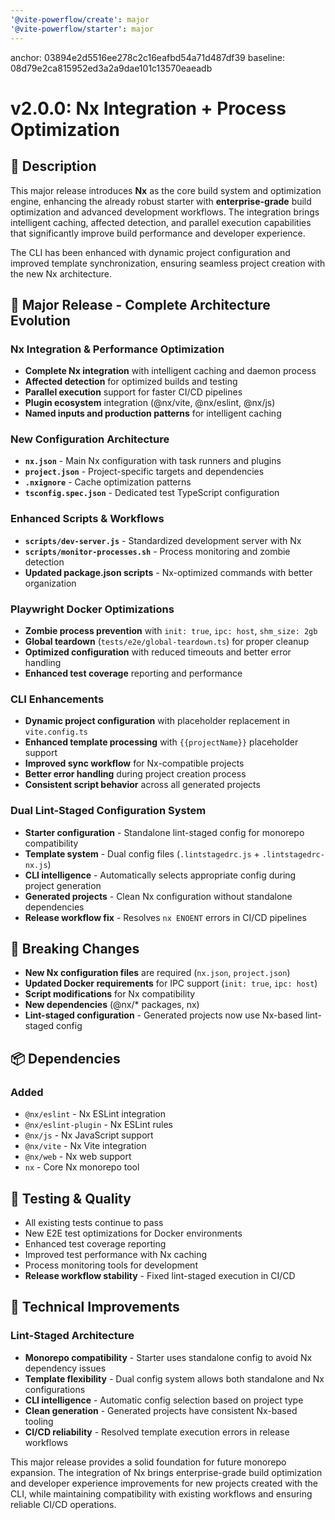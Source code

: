 ```yaml
---
'@vite-powerflow/create': major
'@vite-powerflow/starter': major
---
```


anchor: 03894e2d5516ee278c2c16eafbd54a71d487df39
baseline: 08d79e2ca815952ed3a2a9dae101c13570eaeadb

# v2.0.0: Nx Integration + Process Optimization

## 📖 Description

This major release introduces **Nx** as the core build system and optimization engine, enhancing the already robust starter with **enterprise-grade** build optimization and advanced development workflows. The integration brings intelligent caching, affected detection, and parallel execution capabilities that significantly improve build performance and developer experience.

The CLI has been enhanced with dynamic project configuration and improved template synchronization, ensuring seamless project creation with the new Nx architecture.

## 🚀 Major Release - Complete Architecture Evolution

### Nx Integration & Performance Optimization

- **Complete Nx integration** with intelligent caching and daemon process
- **Affected detection** for optimized builds and testing
- **Parallel execution** support for faster CI/CD pipelines
- **Plugin ecosystem** integration (@nx/vite, @nx/eslint, @nx/js)
- **Named inputs and production patterns** for intelligent caching

### New Configuration Architecture

- **`nx.json`** - Main Nx configuration with task runners and plugins
- **`project.json`** - Project-specific targets and dependencies
- **`.nxignore`** - Cache optimization patterns
- **`tsconfig.spec.json`** - Dedicated test TypeScript configuration

### Enhanced Scripts & Workflows

- **`scripts/dev-server.js`** - Standardized development server with Nx
- **`scripts/monitor-processes.sh`** - Process monitoring and zombie detection
- **Updated package.json scripts** - Nx-optimized commands with better organization

### Playwright Docker Optimizations

- **Zombie process prevention** with `init: true`, `ipc: host`, `shm_size: 2gb`
- **Global teardown** (`tests/e2e/global-teardown.ts`) for proper cleanup
- **Optimized configuration** with reduced timeouts and better error handling
- **Enhanced test coverage** reporting and performance

### CLI Enhancements

- **Dynamic project configuration** with placeholder replacement in `vite.config.ts`
- **Enhanced template processing** with `{{projectName}}` placeholder support
- **Improved sync workflow** for Nx-compatible projects
- **Better error handling** during project creation process
- **Consistent script behavior** across all generated projects

### Dual Lint-Staged Configuration System

- **Starter configuration** - Standalone lint-staged config for monorepo compatibility
- **Template system** - Dual config files (`.lintstagedrc.js` + `.lintstagedrc-nx.js`)
- **CLI intelligence** - Automatically selects appropriate config during project generation
- **Generated projects** - Clean Nx configuration without standalone dependencies
- **Release workflow fix** - Resolves `nx ENOENT` errors in CI/CD pipelines

## 🎯 Breaking Changes

- **New Nx configuration files** are required (`nx.json`, `project.json`)
- **Updated Docker requirements** for IPC support (`init: true`, `ipc: host`)
- **Script modifications** for Nx compatibility
- **New dependencies** (@nx/\* packages, nx)
- **Lint-staged configuration** - Generated projects now use Nx-based lint-staged config

## 📦 Dependencies

### Added

- `@nx/eslint` - Nx ESLint integration
- `@nx/eslint-plugin` - Nx ESLint rules
- `@nx/js` - Nx JavaScript support
- `@nx/vite` - Nx Vite integration
- `@nx/web` - Nx web support
- `nx` - Core Nx monorepo tool

## 🧪 Testing & Quality

- All existing tests continue to pass
- New E2E test optimizations for Docker environments
- Enhanced test coverage reporting
- Improved test performance with Nx caching
- Process monitoring tools for development
- **Release workflow stability** - Fixed lint-staged execution in CI/CD

## 🔧 Technical Improvements

### Lint-Staged Architecture

- **Monorepo compatibility** - Starter uses standalone config to avoid Nx dependency issues
- **Template flexibility** - Dual config system allows both standalone and Nx configurations
- **CLI intelligence** - Automatic config selection based on project type
- **Clean generation** - Generated projects have consistent Nx-based tooling
- **CI/CD reliability** - Resolved template execution errors in release workflows

This major release provides a solid foundation for future monorepo expansion. The integration of Nx brings enterprise-grade build optimization and developer experience improvements for new projects created with the CLI, while maintaining compatibility with existing workflows and ensuring reliable CI/CD operations.
